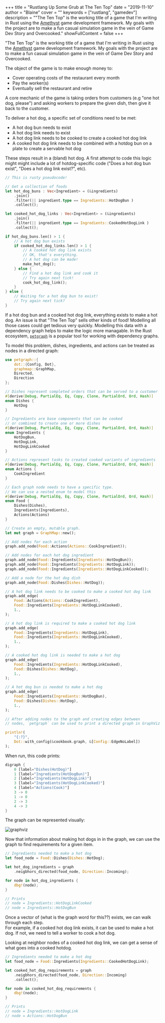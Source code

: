 +++
title = "Rustlang Up Some Grub at The Ten Top"
date = "2019-11-10"
author = "Blaine"
cover = ""
keywords = ["rustlang", "gamedev"]
description = "\"The Ten Top\" is the working title of a game that I'm writing in Rust using the [Amethyst](https://fixme.com) game development framework. My goals with the project are to make a fun casual simulation game in the vein of Game Dev Story and Overcooked."
showFullContent = false
+++

"The Ten Top" is the working title of a game that I'm writing in Rust using the [Amethyst](https://fixme.com) game development
framework. My goals with the project are to make a fun casual simulation game in the vein of Game Dev Story and Overcooked.

The object of the game is to make enough money to:

- Cover operating costs of the restaurant every month
- Pay the worker(s)
- Eventually sell the restaurant and retire

A core mechanic of the game is taking orders from customers (e.g "one hot dog, please") and asking workers to prepare the given
dish, then give it back to the customer.

To deliver a hot dog, a specific set of conditions need to be met:

- A hot dog bun needs to exist
- A hot dog link needs to exist
- A hot dog link needs to be cooked to create a cooked hot dog link
- A cooked hot dog link needs to be combined with a hotdog bun on a plate to create a servable hot dog

These steps result in a (bland) hot dog. A first attempt to code this logic might might include a lot of
hotdog-specific code ("Does a hot dog bun exist", "Does a hot dog link exist?", etc).

```rust
// This is rusty pseudocode!

// Get a collection of foods
let hot_dog_buns : Vec<Ingredient> = (&ingredients)
    .join()
    .filter(|| ingredient.type == Ingredients::HotDogBun )
    .collect();

let cooked_hot_dog_links : Vec<Ingredient> = (&ingredients)
    .join()
    .filter(|| ingredient.type == Ingredients::CookedHotDogLink )
    .collect();

if hot_dog_buns.len() > 1 {
    // A hot dog bun exists
    if cooked_hot_dog_links.len() > 1 {
        // A cooked hot dog link exists
        // OK, that's everything.
        // A hot dog can be made!
        make_hot_dog();
    } else {
        // Find a hot dog link and cook it
        // Try again next tick!
        cook_hot_dog_link();
    }
} else {
    // Waiting for a hot dog bun to exist!
    // Try again next tick?
}
```

If a hot dog bun and a cooked hot dog link, everything exists to make a hot dog. An issue is that "The Ten Top"
sells other kinds of food! Modelling all those cases could get tedious very quickly. Modelling this data with a dependency graph
helps to make the logic more managable. In the Rust ecosystem, [`petgraph`](https://fixme.com) is a popular tool for working
with dependency graphs.

To model this problem, dishes, ingredients, and actions can be treated as nodes in a directed graph:

```rust
use petgraph::{
    dot::{Config, Dot},
    graphmap::GraphMap,
    Directed,
    Direction
};

// Dishes represent completed orders that can be served to a customer
#[derive(Debug, PartialEq, Eq, Copy, Clone, PartialOrd, Ord, Hash)]
enum Dishes {
    HotDog
}

// Ingredients are base components that can be cooked
// or combined to create one or more dishes
#[derive(Debug, PartialEq, Eq, Copy, Clone, PartialOrd, Ord, Hash)]
enum Ingredients {
    HotDogBun,
    HotDogLink,
    HotDogLinkCooked
}

// Actions represent tasks to created cooked variants of ingredients
#[derive(Debug, PartialEq, Eq, Copy, Clone, PartialOrd, Ord, Hash)]
enum Actions {
    CookIngredient
}

// Each graph node needs to have a specific type.
// We can use a nested enum to model this
#[derive(Debug, PartialEq, Eq, Copy, Clone, PartialOrd, Ord, Hash)]
enum Food {
    Dishes(Dishes),
    Ingredients(Ingredients),
    Actions(Actions)
}

// Create an empty, mutable graph.
let mut graph = GraphMap::new();

// Add nodes for each action
graph.add_node(Food::Actions(Actions::CookIngredient));

// Add nodes for each hot dog ingredient
graph.add_node(Food::Ingredients(Ingredients::HotDogBun));
graph.add_node(Food::Ingredients(Ingredients::HotDogLink));
graph.add_node(Food::Ingredients(Ingredients::HotDogLinkCooked));

// Add a node for the hot dog dish
graph.add_node(Food::Dishes(Dishes::HotDog));

// A hot dog link needs to be cooked to make a cooked hot dog link
graph.add_edge(
    Food::Actions(Actions::CookIngredient),
    Food::Ingredients(Ingredients::HotDogLinkCooked),
    1.,
);

// A hot dog link is required to make a cooked hot dog link
graph.add_edge(
    Food::Ingredients(Ingredients::HotDogLink),
    Food::Ingredients(Ingredients::HotDogLinkCooked),
    1.,
);

// A cooked hot dog link is needed to make a hot dog
graph.add_edge(
    Food::Ingredients(Ingredients::HotDogLinkCooked),
    Food::Dishes(Dishes::HotDog),
    1.,
);

// A hot dog bun is needed to make a hot dog
graph.add_edge(
    Food::Ingredients(Ingredients::HotDogBun),
    Food::Dishes(Dishes::HotDog),
    1.,
);

// After adding nodes to the graph and creating edges between
// nodes, `petgraph` can be used to print a directed graph in GraphViz format

println!(
    "{:?}",
    Dot::with_config(&cookbook.graph, &[Config::EdgeNoLabel])
);
```

When run, this code prints:

```rust
digraph {
    0 [label="Dishes(HotDog)"]
    1 [label="Ingredients(HotDogBun)"]
    2 [label="Ingredients(HotDogLink)"]
    3 [label="Ingredients(HotDogLinkCooked)"]
    4 [label="Actions(Cook)"]
    3 -> 0
    1 -> 0
    2 -> 3
    4 -> 3
}
```

The graph can be represented visually:

![graphviz](https://user-images.githubusercontent.com/2590422/67796146-dd17cf00-fa55-11e9-95ea-272d88ec50b8.png)

Now that information about making hot dogs in in the graph, we can use the graph to find requirements for a given item.

```rust
// Ingredients needed to make a hot dog
let food_node = Food::Dishes(Dishes::HotDog);

let hot_dog_ingredients = graph
    .neigbhors_directed(food_node, Direction::Incoming);

for node in hot_dog_ingredients {
    dbg!(node);
}

// Prints
// node = Ingredients::HotDogLinkCooked
// node = Ingredients::HotDogBun
```

Once a vector of (what is the graph word for this??) exists, we can walk through each step.  
For example, if a cooked hot dog link exists, it can be used to make a hot dog. If not, we need to tell a worker to cook a hot dog.

Looking at neighbor nodes of a cooked hot dog link, we can get a sense of what goes into a cooked hotdog.

```rust
// Ingredients needed to make a hot dog
let food_node = Food::Ingredients(Ingredients::CookedHotDogLink);

let cooked_hot_dog_requirements = graph
    .neigbhors_directed(food_node, Direction::Incoming)
    .collect();

for node in cooked_hot_dog_requirements {
    dbg!(node);
}

// Prints
// node = Ingredients::HotDogLink
// node = Actions::HotDogBun
```
